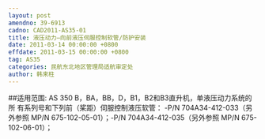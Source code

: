 ```yaml
---
layout: post
amendno: 39-6913
cadno: CAD2011-AS35-01
title: 液压动力—向前液压伺服控制软管/防护安装
date: 2011-03-14 00:00:00 +0800
effdate: 2011-03-15 00:00:00 +0800
tag: AS35
categories: 民航东北地区管理局适航审定处
author: 韩来柱
---
```


##适用范围:
AS 350 B，BA，BB，D，B1，B2和B3直升机，单液压动力系统的所
有系列号和下列前（桨距）伺服控制液压软管： -P/N 704A34-412-033（另外参照 MP/N 675-102-05-01）；-P/N 704A34-412-035（另外参照 MP/N 675-102-06-01）；

